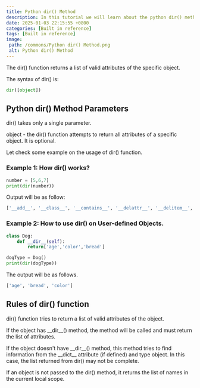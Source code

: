 ```yaml
---
title: Python dir() Method
description: In this tutorial we will learn about the python dir() method and its uses.
date: 2025-01-03 22:15:55 +0800
categories: [Built in reference]
tags: [Built in reference]
image:
 path: /commons/Python dir() Method.png
 alt: Python dir() Method
---
```


The dir() function returns a list of valid attributes of the specific object.

The syntax of dir() is:

```python
dir([object])
```

## Python dir() Method Parameters

dir() takes only a single parameter.

object \- the dir() function attempts to return all attributes of a specific object. It is optional.

Let check some example on the usage of dir() function.

### Example 1: How dir() works?

```python
number = [5,6,7]
print(dir(number))

```

Output will be as follow:

```python
['__add__', '__class__', '__contains__', '__delattr__', '__delitem__', '__dir__', '__doc__', '__eq__', '__format__', '__ge__', '__getattribute__', '__getitem__', '__gt__', '__hash__', '__iadd__', '__imul__', '__init__', '__init_subclass__', '__iter__', '__le__', '__len__', '__lt__', '__mul__', '__ne__', '__new__', '__reduce__', '__reduce_ex__', '__repr__', '__reversed__', '__rmul__', '__setattr__', '__setitem__', '__sizeof__', '__str__', '__subclasshook__', 'append', 'clear', 'copy', 'count', 'extend', 'index', 'insert', 'pop', 'remove', 'reverse', 'sort']

```

### 

### Example 2: How to use dir() on User-defined Objects.

```python
class Dog:
    def __dir__(self):
        return['age','color','bread']

dogType = Dog()
print(dir(dogType))

```

The output will be as follows.

```python
['age', 'bread', 'color']

```

## Rules of dir() function

dir() function tries to return a list of valid attributes of the object.

If the object has \_\_dir\_\_() method, the method will be called and must return the list of attributes.

If the object doesn't have \_\_dir\_\_() method, this method tries to find information from the \_\_dict\_\_ attribute (if defined) and type object. In this case, the list returned from dir() may not be complete.

If an object is not passed to the dir() method, it returns the list of names in the current local scope.